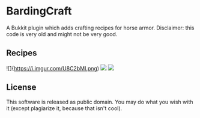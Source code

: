 # BardingCraft

A Bukkit plugin which adds crafting recipes for horse armor. Disclaimer: this code is very old and might not be very
good.

## Recipes

![]{https://i.imgur.com/U8C2bMI.png) ![](https://i.imgur.com/LtAM0CQ.png) ![](https://i.imgur.com/GN0ayfD.png)

## License

This software is released as public domain. You may do what you wish with it (except plagiarize it, because that isn't
cool).
